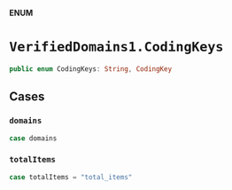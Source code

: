 **ENUM**

# `VerifiedDomains1.CodingKeys`

```swift
public enum CodingKeys: String, CodingKey
```

## Cases
### `domains`

```swift
case domains
```

### `totalItems`

```swift
case totalItems = "total_items"
```
